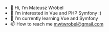 - 👋 Hi, I’m Mateusz Wróbel
- 👀 I’m interested in Vue and PHP Symfony :)
- 🌱 I’m currently learning Vue and Symfony
- 📫 How to reach me mwtwrobel@gmail.com

<!---
wrobelmateusz/wrobelmateusz is a ✨ special ✨ repository because its `README.md` (this file) appears on your GitHub profile.
You can click the Preview link to take a look at your changes.
--->
